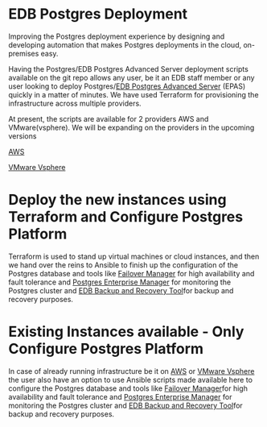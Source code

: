 # EDB Postgres Deployment
Improving the Postgres deployment experience by designing and developing automation that makes Postgres deployments in the cloud, on-premises easy.

Having the Postgres/EDB Postgres Advanced Server deployment scripts available on the git repo allows any user, be it an EDB staff member or any user looking to deploy Postgres/[EDB Postgres Advanced Server](https://www.enterprisedb.com/enterprise-postgres/edb-postgres-advanced-server) (EPAS) quickly in a matter of minutes. We have used Terraform for provisioning the infrastructure across multiple providers.

At present, the scripts are available for 2 providers AWS and VMware(vsphere). We will be expanding on the providers in the upcoming versions

[AWS](https://github.com/EnterpriseDB/postgres-deployment/wiki/AWS)

[VMware Vsphere](https://github.com/EnterpriseDB/postgres-deployment/wiki/VMware---Vsphere)

# Deploy the new instances using Terraform and Configure Postgres Platform
Terraform is used to stand up virtual machines or cloud instances, and then we hand over the reins to Ansible to finish up the configuration of the Postgres database and tools like [Failover Manager](https://www.enterprisedb.com/enterprise-postgres/edb-postgres-failover-manager) for high availability and fault tolerance and [Postgres Enterprise Manager](https://www.enterprisedb.com/enterprise-postgres/edb-postgres-enterprise-manager-pem) for monitoring the Postgres cluster and [EDB Backup and Recovery Tool](https://www.enterprisedb.com/enterprise-postgres/edb-postgres-backup-and-recovery-tool)for backup and recovery purposes.

# Existing Instances available - **Only** Configure Postgres Platform
In case of already running infrastructure be it on [AWS](https://github.com/EnterpriseDB/postgres-deployment/wiki/AWS)
 or [VMware Vsphere](https://github.com/EnterpriseDB/postgres-deployment/wiki/VMware---Vsphere)
the user also have an option to use Ansible scripts made available here to configure the Postgres database and tools like [Failover Manager](https://www.enterprisedb.com/enterprise-postgres/edb-postgres-failover-manager)for high availability and fault tolerance and [Postgres Enterprise Manager](https://www.enterprisedb.com/enterprise-postgres/edb-postgres-enterprise-manager-pem) for monitoring the Postgres cluster and [EDB Backup and Recovery Tool](https://www.enterprisedb.com/enterprise-postgres/edb-postgres-backup-and-recovery-tool)for backup and recovery purposes.

